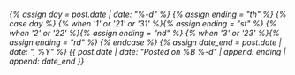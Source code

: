 <h6 class="blog-post-subtitle">
<!-- Show the date -->
  {% assign day = post.date | date: "%-d" %}
  {% assign ending = "th" %}
  {% case day %}
    {% when '1' or '21' or '31' %}{% assign ending = "st" %}
    {% when '2' or '22' %}{% assign ending = "nd" %}
    {% when '3' or '23' %}{% assign ending = "rd" %}
    {% endcase %}
  {% assign date_end = post.date | date: ", %Y" %}
  {{ post.date | date: "Posted on %B %-d" | append: ending  | append: date_end }}
</h6>
